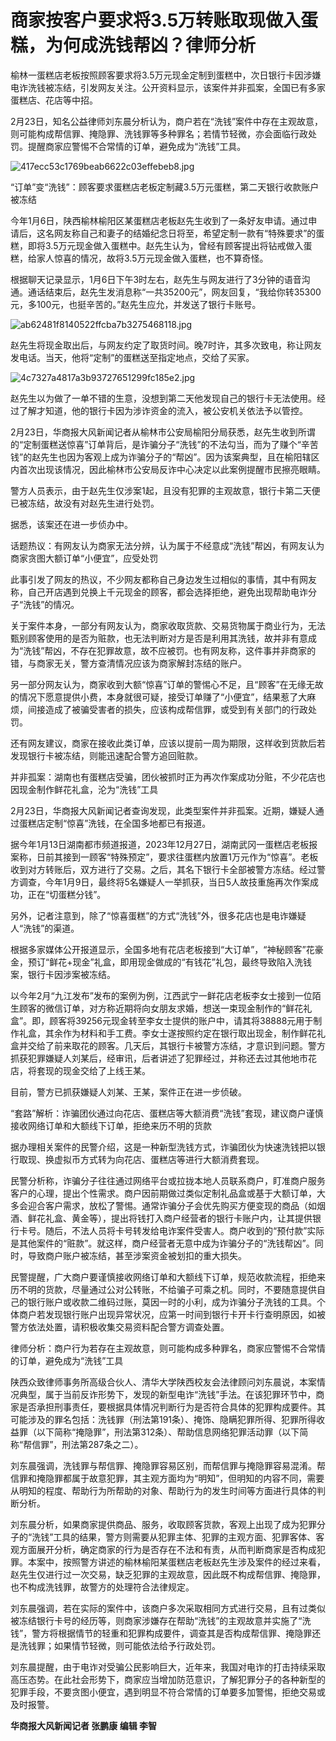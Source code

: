 # 商家按客户要求将3.5万转账取现做入蛋糕，为何成洗钱帮凶？律师分析

榆林一蛋糕店老板按照顾客要求将3.5万元现金定制到蛋糕中，次日银行卡因涉嫌电诈洗钱被冻结，引发网友关注。公开资料显示，该案件并非孤案，全国已有多家蛋糕店、花店等中招。

2月23日，知名公益律师刘东晨分析认为，商户若在“洗钱”案件中存在主观故意，则可能构成帮信罪、掩隐罪、洗钱罪等多种罪名；若情节轻微，亦会面临行政处罚。提醒商家应警惕不合常情的订单，避免成为“洗钱”工具。

![417ecc53c1769beab6622c03effebeb8.jpg](https://raw.githubusercontent.com/qqhsx/qqnews_image/main/2024/02/24/商家按客户要求将3.5万转账取现做入蛋糕，为何成洗钱帮凶？律师分析/417ecc53c1769beab6622c03effebeb8.jpg)

“订单”变“洗钱”：顾客要求蛋糕店老板定制藏3.5万元蛋糕，第二天银行收款账户被冻结

今年1月6日，陕西榆林榆阳区某蛋糕店老板赵先生收到了一条好友申请。通过申请后，这名网友称自己和妻子的结婚纪念日将至，希望定制一款有“特殊要求”的蛋糕，即将3.5万元现金做入蛋糕中。赵先生认为，曾经有顾客提出将钻戒做入蛋糕，给家人惊喜的情况，故将3.5万元现金做入蛋糕，也不算奇怪。

根据聊天记录显示，1月6日下午3时左右，赵先生与网友进行了3分钟的语音沟通。通话结束后，赵先生发消息称“一共35200元”，网友回复，“我给你转35300元，多100元，也挺辛苦的。”赵先生应允，并发送了银行卡账号。

![ab62481f8140522ffcba7b3275468118.jpg](https://raw.githubusercontent.com/qqhsx/qqnews_image/main/2024/02/24/商家按客户要求将3.5万转账取现做入蛋糕，为何成洗钱帮凶？律师分析/ab62481f8140522ffcba7b3275468118.jpg)

赵先生将现金取出后，与网友约定了取货时间。晚7时许，其多次致电，称让网友发电话。当天，他将“定制”的蛋糕送至指定地点，交给了买家。

![4c7327a4817a3b93727651299fc185e2.jpg](https://raw.githubusercontent.com/qqhsx/qqnews_image/main/2024/02/24/商家按客户要求将3.5万转账取现做入蛋糕，为何成洗钱帮凶？律师分析/4c7327a4817a3b93727651299fc185e2.jpg)

赵先生以为做了一单不错的生意，没想到第二天他发现自己的银行卡无法使用。经过了解才知道，他的银行卡因为涉诈资金的流入，被公安机关依法予以管控。

2月23日，华商报大风新闻记者从榆林市公安局榆阳分局获悉，赵先生收到所谓的“定制蛋糕送惊喜”订单背后，是诈骗分子“洗钱”的不法勾当，而为了赚个“辛苦钱”的赵先生也因为客观上成为诈骗分子的“帮凶”。因为该案典型，且在榆阳辖区内首次出现该情况，因此榆林市公安局反诈中心决定以此案例提醒市民擦亮眼睛。

警方人员表示，由于赵先生仅涉案1起，且没有犯罪的主观故意，银行卡第二天便已被冻结，故没有对赵先生进行处罚。

据悉，该案还在进一步侦办中。

话题热议：有网友认为商家无法分辨，认为属于不经意成“洗钱”帮凶，有网友认为商家贪图大额订单“小便宜”，应受处罚

此事引发了网友的热议，不少网友都称自己身边发生过相似的事情，其中有网友称，自己开店遇到兑换上千元现金的顾客，都会选择拒绝，避免出现帮助电诈分子“洗钱”的情况。

关于案件本身，一部分有网友认为，商家收取货款、交易货物属于商业行为，无法甄别顾客使用的是否为赃款，也无法判断对方是否是利用其洗钱，故并非有意成为“洗钱”帮凶，不存在犯罪故意，故不应被罚。也有网友称，这件事并非商家的错，与商家无关，警方查清情况应该为商家解封冻结的账户。

另一部分网友认为，商家收到大额“惊喜”订单的警惕心不足，且“顾客”在无缘无故的情况下愿意提供小费，本身就很可疑，接受订单赚了“小便宜”，结果惹了大麻烦，间接造成了被骗受害者的损失，应该构成帮信罪，或受到有关部门的行政处罚。

还有网友建议，商家在接收此类订单，应该以提前一周为期限，这样收到货款后若发现银行卡被冻结，则能迅速配合警方追回赃款。

并非孤案：湖南也有蛋糕店受骗，团伙被抓时正为再次作案成功分赃，不少花店也因现金制作鲜花礼盒，沦为“洗钱”工具

2月23日，华商报大风新闻记者查询发现，此类型案件并非孤案。近期，嫌疑人通过蛋糕店定制“惊喜”洗钱，在全国多地都已有报道。

据今年1月13日湖南都市频道报道，2023年12月27日，湖南武冈一蛋糕店老板报案称，日前其接到一顾客“特殊预定”，要求往蛋糕内放置1万元作为“惊喜”。老板收到对方转账后，双方进行了交易。之后，其名下银行卡全部被警方冻结。经过警方调查，今年1月9日，最终将5名嫌疑人一举抓获，当日5人故技重施再次作案成功，正在“切蛋糕分钱”。

另外，记者注意到，除了“惊喜蛋糕”的方式“洗钱”外，很多花店也是电诈嫌疑人“洗钱”的渠道。

根据多家媒体公开报道显示，全国多地有花店老板接到“大订单”，“神秘顾客”花豪金，预订“鲜花+现金”礼盒，即用现金做成的“有钱花”礼包，最终导致陷入洗钱案，银行卡因涉案被冻结。

以今年2月“九江发布”发布的案例为例，江西武宁一鲜花店老板李女士接到一位陌生顾客的微信订单，对方称近期将向女朋友求婚，想送一束现金制作的“鲜花礼盒”。即，顾客将39256元现金转至李女士提供的账户中，请其将38888元用于制作礼盒，其余作为材料和手工费。李女士遂按照约定在银行取出现金，制作鲜花礼盒并交给了前来取花的顾客。几天后，其银行卡被警方冻结，才意识到问题。警方抓获犯罪嫌疑人刘某后，经审讯，后者讲述了犯罪经过，并称还去过其他地市花店，将套现的现金交给了上线王某。

目前，警方已抓获嫌疑人刘某、王某，案件正在进一步侦破。

“套路”解析：诈骗团伙通过向花店、蛋糕店等大额消费“洗钱”套现，建议商户谨慎接收网络订单和大额线下订单，拒绝来历不明的货款

据办理相关案件的民警介绍，这是一种新型洗钱方式，诈骗团伙为快速洗钱把以银行取现、换虚拟币方式转为向花店、蛋糕店等进行大额消费套现。

民警分析称，诈骗分子往往通过网络平台或拉拢本地人员联系商户，盯准商户服务客户的心理，提出个性需求。商户因前期做过类似定制礼品盒或基于大额订单，大多会迎合客户需求，放松了警惕。通常诈骗分子会优先购买方便变现的商品（如烟酒、鲜花礼盒、黄金等），提出将钱打入商户经营者的银行卡账户内，让其提供银行卡号。随后，不法人员将卡号转发给电诈案件受害人。商户收到的“预付款”实际是其他案件的“赃款”。就这样，商户经营者无意中成为诈骗分子的“洗钱帮凶”。同时，导致商户账户被冻结，甚至涉案资金被划扣的重大损失。

民警提醒，广大商户要谨慎接收网络订单和大额线下订单，规范收款流程，拒绝来历不明的货款，尽量通过公对公转账，不给骗子可乘之机。同时，不要随意提供自己的银行账户或收款二维码过账，莫因一时的小利，成为诈骗分子洗钱的工具。个体商户若发现银行账户出现异常状况，应第一时间到银行卡开卡行查明原因，如被警方依法处置，请积极收集交易资料配合警方调查处置。

律师分析：商户行为若存在主观故意，则可能构成多种罪名，商家应警惕不合常情的订单，避免成为“洗钱”工具

陕西众致律师事务所高级合伙人、清华大学陕西校友会法律顾问刘东晨说，本案情况典型，属于当前反诈形势下，发现的新型电诈“洗钱”手法。在该犯罪环节中，商家是否承担刑事责任，要根据具体情况判断行为是否符合具体的犯罪构成要件。其可能涉及的罪名包括：洗钱罪（刑法第191条）、掩饰、隐瞒犯罪所得、犯罪所得收益罪（以下简称“掩隐罪”，刑法第312条）、帮助信息网络犯罪活动罪（以下简称“帮信罪”，刑法第287条之二）。

刘东晨强调，洗钱罪与帮信罪、掩隐罪容易区别，而帮信罪与掩隐罪容易混淆。帮信罪和掩隐罪都属于故意犯罪，其主观方面均为“明知”，但明知的内容不同，需要从明知的程度、帮助行为所帮助的对象、帮助行为的发生时间等方面进行具体的判断分析。

刘东晨分析，如果商家提供商品、服务，收取顾客货款，客观上出现了成为犯罪分子的“洗钱”工具的结果，警方则需要从犯罪主体、犯罪的主观方面、犯罪客体、客观方面展开分析，确定商家的行为是否存在不法和有责，从而判断商家是否构成犯罪。本案中，按照警方讲述的榆林榆阳某蛋糕店老板赵先生涉及案件的经过来看，赵先生仅进行过一次交易，缺乏犯罪的主观故意，因此既不构成帮信罪、掩隐罪，也不构成洗钱罪，故警方的处理符合法律规定。

刘东晨强调，若在实际的案件中，该商户多次采取相同方式进行交易，且有过类似被冻结银行卡号的经历等，则商家涉嫌存在帮助“洗钱”的主观故意并实施了“洗钱”，警方将根据情节的轻重和犯罪构成要件，调查其是否构成帮信罪、掩隐罪还是洗钱罪；如果情节轻微，则可能依法给予行政处罚。

刘东晨提醒，由于电诈对受骗公民影响巨大，近年来，我国对电诈的打击持续采取高压态势。在此社会形势下，商家应当增加防范意识，了解犯罪分子的各种新型的犯罪手段，不要贪图小便宜，遇到明显不符合常情的订单要多加警惕，拒绝交易或及时报警。

**华商报大风新闻记者 张鹏康 编辑 李智**

